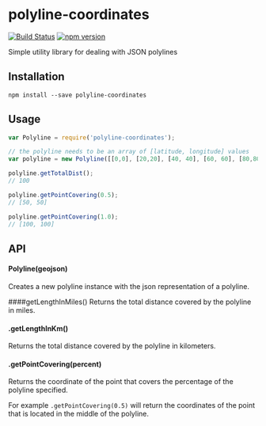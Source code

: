 # polyline-coordinates
[![Build Status](https://travis-ci.org/dongy7/polyline-coordinates.svg?branch=master)](https://travis-ci.org/dongy7/polyline-coordinates) [![npm version](https://badge.fury.io/js/polyline-coordinates.svg)](https://badge.fury.io/js/polyline-coordinates)

Simple utility library for dealing with JSON polylines

## Installation
```npm install --save polyline-coordinates```

## Usage
```js
var Polyline = require('polyline-coordinates');

// the polyline needs to be an array of [latitude, longitude] values
var polyline = new Polyline([[0,0], [20,20], [40, 40], [60, 60], [80,80], [100, 100]]);

polyline.getTotalDist();
// 100

polyline.getPointCovering(0.5);
// [50, 50]

polyline.getPointCovering(1.0);
// [100, 100]
```

## API
#### Polyline(geojson)
Creates a new polyline instance with the json representation of a polyline.

####getLengthInMiles()
Returns the total distance covered by the polyline in miles.

#### .getLengthInKm()
Returns the total distance covered by the polyline in kilometers.

#### .getPointCovering(percent)
Returns the coordinate of the point that covers the percentage of the
polyline specified.

For example `.getPointCovering(0.5)` will return the coordinates of the point
that is located in the middle of the polyline.